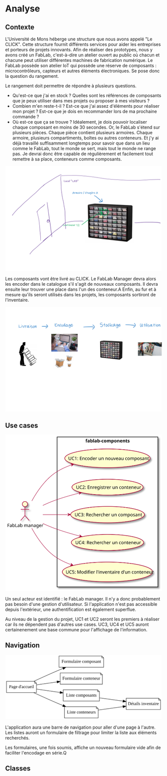 # Analyse

## Contexte

L'Université de Mons héberge une structure que nous avons appelé "Le CLICK".
Cette structure fournit différents services pour aider les entreprises et porteurs de projets innovants.
Afin de réaliser des prototypes, nous y avons créé un FabLab, c'est-à-dire un atelier ouvert au public où chacun et chacune peut utiliser différentes machines de fabrication numérique.
Le FabLab possède son atelier IoT qui possède une réserve de composants : microcontrôleurs, capteurs et autres éléments électroniques.
Se pose donc la question du rangement.

Le rangement doit permettre de répondre à plusieurs questions.

- Qu'est-ce que j'ai en stock ?
  Quelles sont les références de composants que je peux utiliser dans mes projets ou proposer à mes visiteurs ?
- Combien m'en reste-t-il ?
  Est-ce que j'ai assez d'éléments pour réaliser mon projet ?
  Est-ce que je dois en recommander lors de ma prochaine commande ?
- Où est-ce que ça se trouve ?
  Idéalement, je dois pouvoir localiser chaque composant en moins de 30 secondes.
  Or, le FabLab s'étend sur plusieurs pièces.
  Chaque pièce contient plusieurs armoires.
  Chaque armoire, plusieurs compartiments, boîtes ou autres conteneurs.
  Et j'y ai déjà travaillé suffisamment longtemps pour savoir que dans un lieu comme le FabLab, tout le monde se sert, mais tout le monde ne range pas.
  Je devrai donc être capable de régulièrement et facilement tout remettre à sa place, conteneurs comme composants.

![Local - armoire - conteneur](local-armoire-conteneur.png)

Les composants vont être livré au CLICK.
Le FabLab Manager devra alors les encoder dans le catalogue s'il s'agit de nouveaux composants.
Il devra ensuite leur trouver une place dans l'un des conteneur.A
Enfin, au fur et à mesure qu'ils seront utilisés dans les projets, les composants sortiront de l'inventaire.

![Flux des composants](flux.png)

## Use cases

![Use cases](../out/docs/use_cases/usecases.svg)

Un seul acteur est identifié : le FabLab manager.
Il n'y a donc probablement pas besoin d'une gestion d'utilisateur.
Si l'application n'est pas accessible depuis l'extérieur, une authentification est également superflue.

Au niveau de la gestion du projet, UC1 et UC2 seront les premiers à réaliser car ils ne dépendent pas d'autres use cases.
UC3, UC4 et UC5 auront certainenement une base commune pour l'affichage de l'information.

## Navigation

![Schéma de navigation](../out/docs/navigation/navigation.svg)

L'application aura une barre de navigation pour aller d'une page à l'autre.
Les listes auront un formulaire de filtrage pour limiter la liste aux éléments recherchés.

Les formulaires, une fois soumis, affiche un nouveau formulaire vide afin de faciliter l'encodage en série.Q

## Classes
